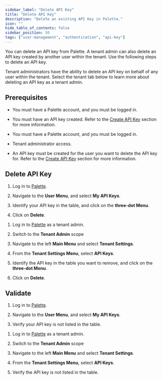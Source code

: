 ```yaml
---
sidebar_label: "Delete API Key"
title: "Delete API Key"
description: "Delete an existing API Key in Palette."
icon: ""
hide_table_of_contents: false
sidebar_position: 50
tags: ["user-management", "authentication", "api-key"]
---
```


You can delete an API key from Palette. A tenant admin can also delete an API key created by another user within the tenant. Use the following steps to delete an API key.

Tenant administrators have the ability to delete an API key on behalf of any user within the tenant. Select the tenant tab below to learn more about deleting an API key as a tenant admin.


## Prerequisites

<Tabs groupId="scope">
<TabItem label="User" value="user">

  * You must have a Palette account, and you must be logged in.

  * You must have an API key created. Refer to the [Create API Key](create-api-key.md) section for more information.

</TabItem>
<TabItem label="Tenant" value="tenant">

  * You must have a Palette account, and you must be logged in.

  * Tenant administrator access.

  * An API key must be created for the user you want to delete the API key for. Refer to the [Create API Key](create-api-key.md) section for more information.

</TabItem>
</Tabs>

## Delete API Key

<Tabs groupId="scope">
<TabItem label="User" value="user">

1. Log in to [Palette](https://console.spectrocloud.com).


2. Navigate to the **User Menu**, and select **My API Keys**.


3. Identify your API key in the table, and click on the **three-dot Menu**.


4. Click on **Delete**.

</TabItem>
<TabItem label="Tenant" value="tenant">

1. Log in to [Palette](https://console.spectrocloud.com) as a tenant admin.


2. Switch to the **Tenant Admin** scope


3. Navigate to the left **Main Menu** and select **Tenant Settings**.


4. From the **Tenant Settings Menu**, select **API Keys**.


5. Identify the API key in the table you want to remove, and click on the **three-dot Menu**.


6. Click on **Delete**.


</TabItem>
</Tabs>


## Validate

<Tabs groupId="scope">
<TabItem label="User" value="user">

1. Log in to [Palette](https://console.spectrocloud.com).


2. Navigate to the **User Menu**, and select **My API Keys**.


3. Verify your API key is not listed in the table.

</TabItem>
<TabItem label="Tenant" value="tenant">

1. Log in to [Palette](https://console.spectrocloud.com) as a tenant admin.


2. Switch to the **Tenant Admin** scope


3. Navigate to the left **Main Menu** and select **Tenant Settings**.


4. From the **Tenant Settings Menu**, select **API Keys**.

5. Verify the API key is not listed in the table.

</TabItem>
</Tabs>